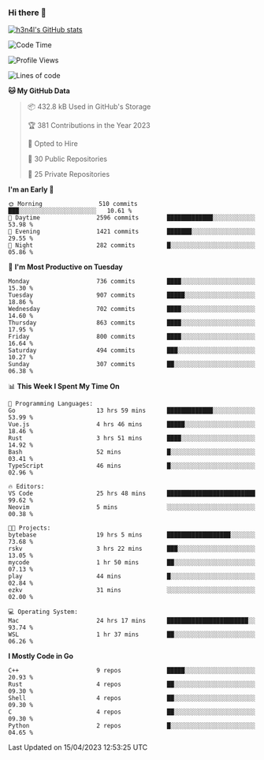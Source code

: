 ### Hi there 👋

[![h3n4l's GitHub stats](https://github-readme-stats.vercel.app/api?username=h3n4l&count_private=true&show_icons=true&theme=radical)](https://github.com/h3n4l/github-readme-stats)

<!--START_SECTION:waka-->
![Code Time](http://img.shields.io/badge/Code%20Time-1%2C133%20hrs%2019%20mins-blue)

![Profile Views](http://img.shields.io/badge/Profile%20Views-1-blue)

![Lines of code](https://img.shields.io/badge/From%20Hello%20World%20I%27ve%20Written-2.7%20million%20lines%20of%20code-blue)

**🐱 My GitHub Data** 

> 📦 432.8 kB Used in GitHub's Storage 
 > 
> 🏆 381 Contributions in the Year 2023
 > 
> 💼 Opted to Hire
 > 
> 📜 30 Public Repositories 
 > 
> 🔑 25 Private Repositories 
 > 
**I'm an Early 🐤** 

```text
🌞 Morning                510 commits         ███░░░░░░░░░░░░░░░░░░░░░░   10.61 % 
🌆 Daytime                2596 commits        █████████████░░░░░░░░░░░░   53.98 % 
🌃 Evening                1421 commits        ███████░░░░░░░░░░░░░░░░░░   29.55 % 
🌙 Night                  282 commits         █░░░░░░░░░░░░░░░░░░░░░░░░   05.86 % 
```
📅 **I'm Most Productive on Tuesday** 

```text
Monday                   736 commits         ████░░░░░░░░░░░░░░░░░░░░░   15.30 % 
Tuesday                  907 commits         █████░░░░░░░░░░░░░░░░░░░░   18.86 % 
Wednesday                702 commits         ████░░░░░░░░░░░░░░░░░░░░░   14.60 % 
Thursday                 863 commits         ████░░░░░░░░░░░░░░░░░░░░░   17.95 % 
Friday                   800 commits         ████░░░░░░░░░░░░░░░░░░░░░   16.64 % 
Saturday                 494 commits         ███░░░░░░░░░░░░░░░░░░░░░░   10.27 % 
Sunday                   307 commits         ██░░░░░░░░░░░░░░░░░░░░░░░   06.38 % 
```


📊 **This Week I Spent My Time On** 

```text
💬 Programming Languages: 
Go                       13 hrs 59 mins      █████████████░░░░░░░░░░░░   53.99 % 
Vue.js                   4 hrs 46 mins       █████░░░░░░░░░░░░░░░░░░░░   18.46 % 
Rust                     3 hrs 51 mins       ████░░░░░░░░░░░░░░░░░░░░░   14.92 % 
Bash                     52 mins             █░░░░░░░░░░░░░░░░░░░░░░░░   03.41 % 
TypeScript               46 mins             █░░░░░░░░░░░░░░░░░░░░░░░░   02.96 % 

🔥 Editors: 
VS Code                  25 hrs 48 mins      █████████████████████████   99.62 % 
Neovim                   5 mins              ░░░░░░░░░░░░░░░░░░░░░░░░░   00.38 % 

🐱‍💻 Projects: 
bytebase                 19 hrs 5 mins       ██████████████████░░░░░░░   73.68 % 
rskv                     3 hrs 22 mins       ███░░░░░░░░░░░░░░░░░░░░░░   13.05 % 
mycode                   1 hr 50 mins        ██░░░░░░░░░░░░░░░░░░░░░░░   07.13 % 
play                     44 mins             █░░░░░░░░░░░░░░░░░░░░░░░░   02.84 % 
ezkv                     31 mins             ░░░░░░░░░░░░░░░░░░░░░░░░░   02.00 % 

💻 Operating System: 
Mac                      24 hrs 17 mins      ███████████████████████░░   93.74 % 
WSL                      1 hr 37 mins        ██░░░░░░░░░░░░░░░░░░░░░░░   06.26 % 
```

**I Mostly Code in Go** 

```text
C++                      9 repos             █████░░░░░░░░░░░░░░░░░░░░   20.93 % 
Rust                     4 repos             ██░░░░░░░░░░░░░░░░░░░░░░░   09.30 % 
Shell                    4 repos             ██░░░░░░░░░░░░░░░░░░░░░░░   09.30 % 
C                        4 repos             ██░░░░░░░░░░░░░░░░░░░░░░░   09.30 % 
Python                   2 repos             █░░░░░░░░░░░░░░░░░░░░░░░░   04.65 % 
```




 Last Updated on 15/04/2023 12:53:25 UTC
<!--END_SECTION:waka-->

